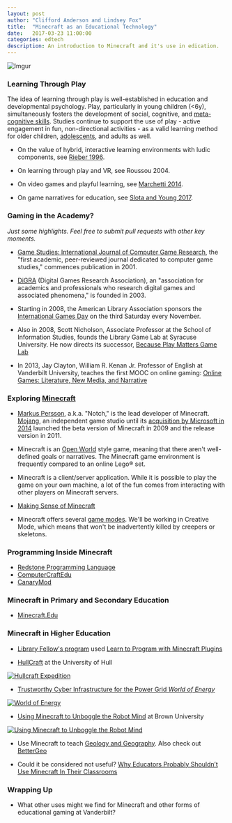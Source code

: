 ```yaml
---
layout: post
author: "Clifford Anderson and Lindsey Fox"
title:  "Minecraft as an Educational Technology"
date:   2017-03-23 11:00:00
categories: edtech
description: An introduction to Minecraft and it's use in edication.
---
```


![Imgur](http://i.imgur.com/MZZHuSw.png)

### Learning Through Play

The idea of learning through play is well-established in education and developmental psychology. Play, particularly in young children (<6y), simultaneously fosters the development of social, cognitive, and [meta-cognitive skills](https://www.researchgate.net/profile/Geerdina_Van_Der_Aalsvoort2/publication/232442434_Guest_editorial_Play_and_learning_in_educational_settings/links/00b7d520dce3b1e153000000.pdf#page=40). Studies continue to support the use of play - active engagement in fun, non-directional activities - as a valid learning method for older children, [adolescents](http://onlinelibrary.wiley.com/doi/10.1002/jaal.428/full), and adults as well.

 * On the value of hybrid, interactive learning environments with ludic components, see [Rieber 1996](https://link.springer.com/article/10.1007/BF02300540).

 * On learning through play and VR, see Roussou 2004.

 * On video games and playful learning, see [Marchetti 2014](http://vbn.aau.dk/en/publications/design-games-to-learn(cfe7331d-fd88-4d2b-8e0d-9364fb7e5bbb).html).

 * On game narratives for education, see [Slota and Young 2017](http://www.irma-international.org/chapter/stories-games-and-learning-through-play/162066/).

### Gaming in the Academy?

*Just some highlights. Feel free to submit pull requests with other key moments.*

 * [Game Studies: International Journal of Computer Game Research](http://gamestudies.org/), the "first academic, peer-reviewed journal dedicated to computer game studies," commences publication in 2001.

 *  [DiGRA](http://www.digra.org/) (Digital Games Research Association), an "association for academics and professionals who research digital games and associated phenomena," is founded in 2003.

 * Starting in 2008, the American Library Association sponsors the [International Games Day](http://igd.ala.org/) on the third Saturday every November.

 * Also in 2008, Scott Nicholson, Associate Professor at the School of Information Studies, founds the Library Game Lab at Syracuse University. He now
directs its successor, [Because Play Matters Game Lab](http://becauseplaymatters.com/)

 * In 2013, Jay Clayton, William R. Kenan Jr. Professor of English at Vanderbilt University, teaches the first MOOC on online gaming: [Online Games: Literature, New Media, and Narrative](https://www.coursera.org/course/onlinegames)


### Exploring [Minecraft](https://minecraft.net/)

 * [Markus Persson](https://en.wikipedia.org/wiki/Markus_Persson), a.k.a. "Notch," is the lead developer of Minecraft. [Mojang](https://mojang.com/), an independent game studio until its [acquisition by Microsoft in 2014](http://news.microsoft.com/2014/09/15/minecraft-to-join-microsoft/) launched the beta version of Minecraft in 2009 and the release version in 2011.

 * Minecraft is an [Open World](https://en.wikipedia.org/wiki/Open_world) style game, meaning that there aren't well-defined goals or narratives. The Minecraft game environment is frequently compared to an online Lego® set.

 * Minecraft is a client/server application. While it is possible to play the game on your own machine, a lot of the fun comes from interacting with other players on Minecraft servers.
  
 * [Making Sense of Minecraft](http://education.uic.edu/academics-admissions/student-life/making-sense-minecraft)

 * Minecraft offers several [game modes](http://minecraft.gamepedia.com/Gameplay). We'll be working in Creative Mode, which means that won't be inadvertently killed by creepers or skeletons.


### Programming Inside Minecraft

 * [Redstone Programming Language](http://tossha.com/rpl/)
 * [ComputerCraftEdu](http://computercraftedu.com/)
 * [CanaryMod](https://canarymod.net/)

### Minecraft in Primary and Secondary Education

 * [Minecraft.Edu](https://minecraftedu.com/)

### Minecraft in Higher Education

  * [Library Fellow's program](http://library.vanderbilt.edu/about/fellows/fellowships/2015-minecraft-saulsberry.php) used [Learn to Program with Minecraft Plugins](https://pragprog.com/book/ahmine2/learn-to-program-with-minecraft-plugins)

  * [HullCraft](http://www.hullcraft.com/) at the University of Hull

[![Hullcraft Expedition](http://img.youtube.com/vi/lJ4zuurJtRs/0.jpg)](https://www.youtube.com/watch?v=lJ4zuurJtRs)

  * [Trustworthy Cyber Infrastructure for the Power Grid *World of Energy*](https://tcipg.mste.illinois.edu/minecraft)

[![World of Energy](http://img.youtube.com/vi/LMZD9h8wkEA/0.jpg)](https://www.youtube.com/watch?v=LMZD9h8wkEA)

  * [Using Minecraft to Unboggle the Robot Mind](https://news.brown.edu/articles/2015/06/minecraft) at Brown University

[![Using Minecraft to Unboggle the Robot Mind](https://i.vimeocdn.com/video/199359555_640.webp)](https://vimeo.com/129738486)

 * Use Minecraft to teach [Geology and Geography](http://www.bgs.ac.uk/discoveringGeology/geologyOfBritain/minecraft/home.html#/4928/64/12487/-1/0/0).  Also check out [BetterGeo](http://www.geek.com/news/bettergeo-turns-minecraft-into-an-immersive-tool-for-teaching-geology-1650115/)

 * Could it be considered not useful? [Why Educators Probably Shouldn’t Use Minecraft In Their Classrooms](https://higheredrevolution.com/why-educators-probably-shouldn-t-use-minecraft-in-their-classrooms-989f525c6e62#.d8rsaii8x)

### Wrapping Up
  * What other uses might we find for Minecraft and other forms of educational gaming at Vanderbilt?
